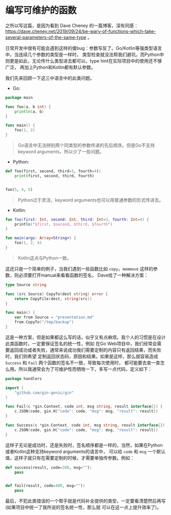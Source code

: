 # 编写可维护的函数

之所以写这篇，是因为看到 Dave Cheney 的一篇博客，深有同感：
https://dave.cheney.net/2019/09/24/be-wary-of-functions-which-take-several-parameters-of-the-same-type 。

日常开发中很有可能会遇到这样的傻bug：参数写反了。Go/Kotlin等强类型语言中，当连续几个参数的类型是一样时，
类型检查就没法帮我们避坑，而Python中则更是如此，无论传什么类型进去都可以，type hint在实际项目中的使用还不够广泛，
再加上Python和Kotlin都有默认参数。

我们先来回顾一下这三中语言中的此类问题。

- Go:

```go
package main

func foo(a, b int) {
	println(a, b)
}

func main() {
	foo(1, 2)
}
```

> Go语言中无法辨别两个同类型的参数传递的先后顺序。但是Go不支持keyword arguments，所以少了一些问题。

- Python:

```python
def foo(first, second, third=3, fourth=4):
    print(first, second, third, fourth)


foo(5, 4, 5)
```

> Python过于灵活，keyword arguments也可以用普通参数的形式传进去。

- Kotlin:

```kotlin
fun foo(first: Int, second: Int, third: Int=3, fourth: Int=4) {
    println("$first, $second, $third, $fourth")
}

fun main(args: Array<String>) {
    foo(1, 2, 4)
}
```

> Kotlin这点与Python一致。

这还只是一个简单的例子，当我们遇到一些函数比如 `copy`，`memmove` 这样的参数，则必须要打开manual来看看函数的签名，
Dave给了一种解决方案：

```go
type Source string

func (src Source) CopyTo(dest string) error {
	return CopyFile(dest, string(src))
}

func main() {
	var from Source = "presentation.md"
	from.CopyTo("/tmp/backup")
}
```

这是一种方案，但是如果都这么写的话，似乎又有点麻烦。我个人的习惯是在设计此类函数时，一定要保证签名的统一性，例如
在Go Web项目中，我们经常会需要返回成功或者失败，通常来说成功我们需要定制的内容只有返回结果，而失败时，我们则希望
定制返回状态码，原因和结果。如果是这样，那么就容易造成 `Success` 和 `Fail` 两个函数的签名不一致，导致每次使用时，
都可能要去查一查怎么用。所以我通常会为了可维护性而牺牲一下，多写一点代码，定义如下：

```go
package handlers

import (
	"github.com/gin-gonic/gin"
)

func Fail(c *gin.Context, code int, msg string, result interface{}) {
	c.JSON(code, gin.H{"code": code, "msg": msg, "result": result})
}

func Success(c *gin.Context, code int, msg string, result interface{}) {
	c.JSON(code, gin.H{"code": code, "msg": msg, "result": result})
}
```

这样子无论是成功时，还是失败时，签名顺序都是一样的，当然，如果在Python或者Kotlin这种支持keyword arguments的语言中，
可以给 `code` 和 `msg` 一个默认值，这样子就只有在需要定制的时候，才需要单独传参数。例如：

```python
def success(result, code=200, msg=""):
    pass


def fail(result, code=400, msg=""):
    pass
```

最后，不犯此类错误的一个帮手就是代码补全提供的类型，一定要看清楚然后再写(如果项目中统一了我所说的签名统一性，那么就
可以在这一点上提升效率了)。
